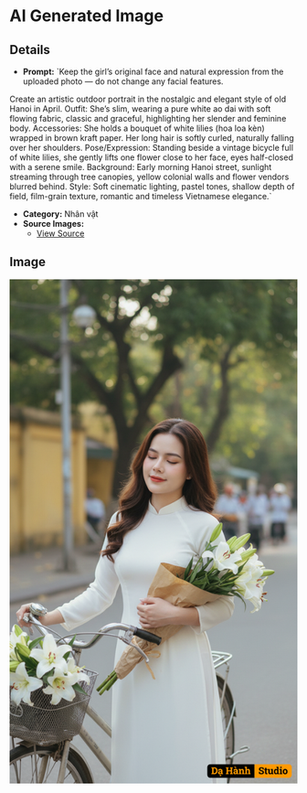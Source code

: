 # AI Generated Image

## Details
- **Prompt:** `Keep the girl’s original face and natural expression from the uploaded photo — do not change any facial features.

Create an artistic outdoor portrait in the nostalgic and elegant style of old Hanoi in April.
Outfit: She’s slim, wearing a pure white ao dai with soft flowing fabric, classic and graceful, highlighting her slender and feminine body.
Accessories: She holds a bouquet of white lilies (hoa loa kèn) wrapped in brown kraft paper. Her long hair is softly curled, naturally falling over her shoulders.
Pose/Expression: Standing beside a vintage bicycle full of white lilies, she gently lifts one flower close to her face, eyes half-closed with a serene smile.
Background: Early morning Hanoi street, sunlight streaming through tree canopies, yellow colonial walls and flower vendors blurred behind.
Style: Soft cinematic lighting, pastel tones, shallow depth of field, film-grain texture, romantic and timeless Vietnamese elegance.`
- **Category:** Nhân vật
- **Source Images:**
  - [View Source](https://raw.githubusercontent.com/lenzcomvth/ImageLibrary/main/Female.png)

## Image
![AI Generated Image](./image-2025-10-06T22-00-44-161Z-y3ci5.png)